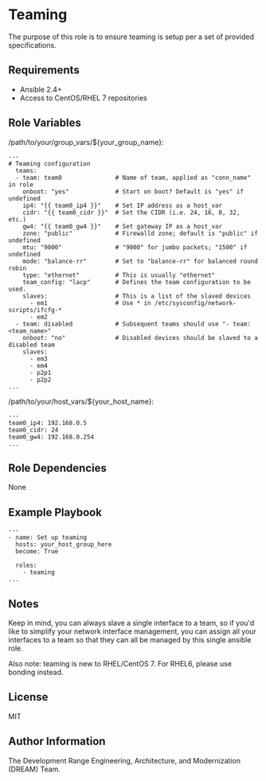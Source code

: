 Teaming
===========

The purpose of this role is to ensure teaming is setup per a set of provided specifications.

Requirements
------------

- Ansible 2.4+
- Access to CentOS/RHEL 7 repositories

Role Variables
--------------

/path/to/your/group_vars/${your_group_name}:

    ---
    # Teaming configuration
      teams:
      - team: team0               # Name of team, applied as "conn_name" in role
        onboot: "yes"             # Start on boot? Default is "yes" if undefined
        ip4: "{{ team0_ip4 }}"    # Set IP address as a host_var
        cidr: "{{ team0_cidr }}"  # Set the CIDR (i.e. 24, 16, 8, 32, etc.)
        gw4: "{{ team0_gw4 }}"    # Set gateway IP as a host_var
        zone: "public"            # Firewalld zone; default is "public" if undefined
        mtu: "9000"               # "9000" for jumbo packets; "1500" if undefined
        mode: "balance-rr"        # Set to "balance-rr" for balanced round robin
        type: "ethernet"          # This is usually "ethernet"
        team_config: "lacp"       # Defines the team configuration to be used.
        slaves:                   # This is a list of the slaved devices
          - em1                   # Use * in /etc/sysconfig/network-scripts/ifcfg-*
          - em2
      - team: disabled            # Subsequent teams should use "- team: <team_name>"
        onboot: "no"              # Disabled devices should be slaved to a disabled team
        slaves:
          - em3
          - em4
          - p2p1
          - p2p2
    ...

/path/to/your/host_vars/${your_host_name}:

    ---
    team0_ip4: 192.168.0.5
    team0_cidr: 24
    team0_gw4: 192.168.0.254
    ...


Role Dependencies
------------

None

Example Playbook
----------------

    ---
    - name: Set up teaming
      hosts: your_host_group_here
      become: True

      roles:
        - teaming
    ...

Notes
-----
Keep in mind, you can always slave a single interface to a team, so if you'd like to simplify your network interface management, you can assign all your interfaces to a team so that they can all be managed by this single ansible role.

Also note: teaming is new to RHEL/CentOS 7. For RHEL6, please use bonding instead.

License
-------

MIT

Author Information
------------------

The Development Range Engineering, Architecture, and Modernization (DREAM) Team.
